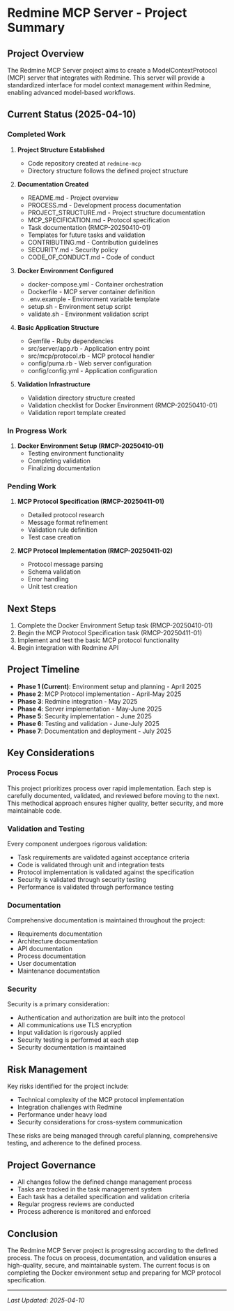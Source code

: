 # Redmine MCP Server - Project Summary

## Project Overview
The Redmine MCP Server project aims to create a ModelContextProtocol (MCP) server that integrates with Redmine. This server will provide a standardized interface for model context management within Redmine, enabling advanced model-based workflows.

## Current Status (2025-04-10)

### Completed Work
1. **Project Structure Established**
   - Code repository created at `redmine-mcp`
   - Directory structure follows the defined project structure

2. **Documentation Created**
   - README.md - Project overview
   - PROCESS.md - Development process documentation
   - PROJECT_STRUCTURE.md - Project structure documentation
   - MCP_SPECIFICATION.md - Protocol specification
   - Task documentation (RMCP-20250410-01)
   - Templates for future tasks and validation
   - CONTRIBUTING.md - Contribution guidelines
   - SECURITY.md - Security policy
   - CODE_OF_CONDUCT.md - Code of conduct

3. **Docker Environment Configured**
   - docker-compose.yml - Container orchestration
   - Dockerfile - MCP server container definition
   - .env.example - Environment variable template
   - setup.sh - Environment setup script
   - validate.sh - Environment validation script

4. **Basic Application Structure**
   - Gemfile - Ruby dependencies
   - src/server/app.rb - Application entry point
   - src/mcp/protocol.rb - MCP protocol handler
   - config/puma.rb - Web server configuration
   - config/config.yml - Application configuration

5. **Validation Infrastructure**
   - Validation directory structure created
   - Validation checklist for Docker Environment (RMCP-20250410-01)
   - Validation report template created

### In Progress Work
1. **Docker Environment Setup (RMCP-20250410-01)**
   - Testing environment functionality
   - Completing validation
   - Finalizing documentation

### Pending Work
1. **MCP Protocol Specification (RMCP-20250411-01)**
   - Detailed protocol research
   - Message format refinement
   - Validation rule definition
   - Test case creation

2. **MCP Protocol Implementation (RMCP-20250411-02)**
   - Protocol message parsing
   - Schema validation
   - Error handling
   - Unit test creation

## Next Steps
1. Complete the Docker Environment Setup task (RMCP-20250410-01)
2. Begin the MCP Protocol Specification task (RMCP-20250411-01)
3. Implement and test the basic MCP protocol functionality
4. Begin integration with Redmine API

## Project Timeline
- **Phase 1 (Current)**: Environment setup and planning - April 2025
- **Phase 2**: MCP Protocol implementation - April-May 2025
- **Phase 3**: Redmine integration - May 2025
- **Phase 4**: Server implementation - May-June 2025
- **Phase 5**: Security implementation - June 2025
- **Phase 6**: Testing and validation - June-July 2025
- **Phase 7**: Documentation and deployment - July 2025

## Key Considerations

### Process Focus
This project prioritizes process over rapid implementation. Each step is carefully documented, validated, and reviewed before moving to the next. This methodical approach ensures higher quality, better security, and more maintainable code.

### Validation and Testing
Every component undergoes rigorous validation:
- Task requirements are validated against acceptance criteria
- Code is validated through unit and integration tests
- Protocol implementation is validated against the specification
- Security is validated through security testing
- Performance is validated through performance testing

### Documentation
Comprehensive documentation is maintained throughout the project:
- Requirements documentation
- Architecture documentation
- API documentation
- Process documentation
- User documentation
- Maintenance documentation

### Security
Security is a primary consideration:
- Authentication and authorization are built into the protocol
- All communications use TLS encryption
- Input validation is rigorously applied
- Security testing is performed at each step
- Security documentation is maintained

## Risk Management
Key risks identified for the project include:
- Technical complexity of the MCP protocol implementation
- Integration challenges with Redmine
- Performance under heavy load
- Security considerations for cross-system communication

These risks are being managed through careful planning, comprehensive testing, and adherence to the defined process.

## Project Governance
- All changes follow the defined change management process
- Tasks are tracked in the task management system
- Each task has a detailed specification and validation criteria
- Regular progress reviews are conducted
- Process adherence is monitored and enforced

## Conclusion
The Redmine MCP Server project is progressing according to the defined process. The focus on process, documentation, and validation ensures a high-quality, secure, and maintainable system. The current focus is on completing the Docker environment setup and preparing for MCP protocol specification.

---
*Last Updated: 2025-04-10*
